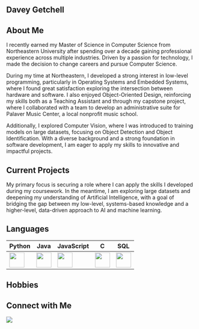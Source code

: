 ## Davey Getchell

## About Me
I recently earned my Master of Science in Computer Science from Northeastern University after spending over a decade gaining professional experience across multiple industries. Driven by a passion for technology, I made the decision to change careers and pursue Computer Science.

During my time at Northeastern, I developed a strong interest in low-level programming, particularly in Operating Systems and Embedded Systems, where I found great satisfaction exploring the intersection between hardware and software. I also enjoyed Object-Oriented Design, reinforcing my skills both as a Teaching Assistant and through my capstone project, where I collaborated with a team to develop an administrative suite for Palaver Music Center, a local nonprofit music school.

Additionally, I explored Computer Vision, where I was introduced to training models on large datasets, focusing on Object Detection and Object Identification. With a diverse background and a strong foundation in software development, I am eager to apply my skills to innovative and impactful projects.

## Current Projects
My primary focus is securing a role where I can apply the skills I developed during my coursework. In the meantime, I am exploring large datasets and deepening my understanding of Artificial Intelligence, with a goal of bridging the gap between my low-level, systems-based knowledge and a higher-level, data-driven approach to AI and machine learning.


## Languages
| Python | Java | JavaScript | C | SQL |
|--------|------|-----------|---|-----|
| <img src="https://cdn.jsdelivr.net/gh/devicons/devicon/icons/python/python-original.svg" width="40"/> | <img src="https://cdn.jsdelivr.net/gh/devicons/devicon/icons/java/java-original.svg" width="40"/> | <img src="https://cdn.jsdelivr.net/gh/devicons/devicon/icons/javascript/javascript-original.svg" width="40"/> | <img src="https://cdn.jsdelivr.net/gh/devicons/devicon/icons/c/c-original.svg" width="40"/> | <img src="https://cdn.jsdelivr.net/gh/devicons/devicon/icons/sqlite/sqlite-original.svg" width="40"/> |


## Hobbies

## Connect with Me
<p align="left">
  <a href="https://www.linkedin.com/in/your-profile" target="_blank">
    <img src="https://img.shields.io/badge/LinkedIn-Connect-blue?style=for-the-badge&logo=linkedin">
  </a>
</p>



<!---
OuroborosOuroboros/OuroborosOuroboros is a ✨ special ✨ repository because its `README.md` (this file) appears on your GitHub profile.
You can click the Preview link to take a look at your changes.
--->
